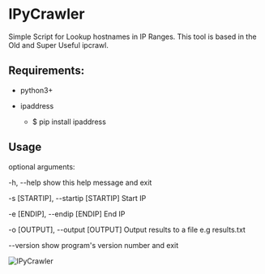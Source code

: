 # IPyCrawler

Simple Script for Lookup hostnames in IP Ranges.
This tool is based in the Old and Super Useful ipcrawl.

## Requirements:

- python3+
- ipaddress
  
  * $ pip install ipaddress

## Usage

optional arguments:

  -h, --help            show this help message and exit
  
  -s [STARTIP], --startip [STARTIP] Start IP
  
  -e [ENDIP], --endip [ENDIP] End IP
  
  -o [OUTPUT], --output [OUTPUT] Output results to a file e.g results.txt
  
  --version             show program's version number and exit

![IPyCrawler](https://imgur.com/N2tHobe.jpg)
